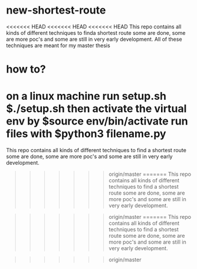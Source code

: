 # new-shortest-route
<<<<<<< HEAD
<<<<<<< HEAD
<<<<<<< HEAD
This repo contains all kinds of different techniques to finda shortest route some are done, some are more poc's and some are still in very early development.
All of these techniques are meant for my master thesis
# how to?
on a linux machine run setup.sh $./setup.sh
then activate the virtual env by $source env/bin/activate
run files with $python3 filename.py 
=======
This repo contains all kinds of different techniques to find a shortest route some are done, some are more poc's and some are still in very early development.

>>>>>>> origin/master
=======
This repo contains all kinds of different techniques to find a shortest route some are done, some are more poc's and some are still in very early development.

>>>>>>> origin/master
=======
This repo contains all kinds of different techniques to find a shortest route some are done, some are more poc's and some are still in very early development.

>>>>>>> origin/master
